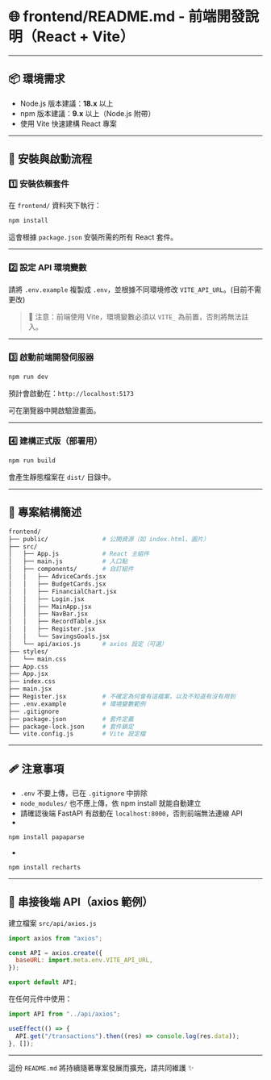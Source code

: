 # 🌐 frontend/README.md - 前端開發說明（React + Vite）

---

## 📦 環境需求

- Node.js 版本建議：**18.x** 以上
- npm 版本建議：**9.x** 以上（Node.js 附帶）
- 使用 Vite 快速建構 React 專案

---

## 🚀 安裝與啟動流程

### 1️⃣ 安裝依賴套件

在 `frontend/` 資料夾下執行：

```bash
npm install
```

這會根據 `package.json` 安裝所需的所有 React 套件。

---

### 2️⃣ 設定 API 環境變數

請將 `.env.example` 複製成 `.env`，並根據不同環境修改 `VITE_API_URL`。(目前不需更改)

> 📌 注意：前端使用 Vite，環境變數必須以 `VITE_` 為前置，否則將無法註入。

---

### 3️⃣ 啟動前端開發伺服器

```bash
npm run dev
```

預計會啟動在：`http://localhost:5173`

可在瀏覽器中開啟驗證畫面。

---

### 4️⃣ 建構正式版（部署用）

```bash
npm run build
```

會產生靜態檔案在 `dist/` 目錄中。

---

## 📁 專案結構簡述

```bash
frontend/
├── public/               # 公開資源（如 index.html、圖片）
├── src/
│   ├── App.js            # React 主組件
│   ├── main.js           # 入口點
│   ├── components/       # 自訂組件
│   │   ├── AdviceCards.jsx
│   │   ├── BudgetCards.jsx
│   │   ├── FinancialChart.jsx
│   │   ├── Login.jsx
│   │   ├── MainApp.jsx
│   │   ├── NavBar.jsx
│   │   ├── RecordTable.jsx
│   │   ├── Register.jsx
│   │   └── SavingsGoals.jsx
│   └── api/axios.js      # axios 設定（可選）
├── styles/
│   └── main.css
├── App.css
├── App.jsx
├── index.css
├── main.jsx
├── Register.jsx          # 不確定為何會有這檔案，以及不知道有沒有用到
├── .env.example          # 環境變數範例
├── .gitignore
├── package.json          # 套件定義
├── package-lock.json     # 套件鎖定
└── vite.config.js        # Vite 設定檔
```

---

## 🩹 注意事項

- `.env` 不要上傳，已在 `.gitignore` 中排除
- `node_modules/` 也不應上傳，依 npm install 就能自動建立
- 請確認後端 FastAPI 有啟動在 `localhost:8000`，否則前端無法連線 API
- 
```bash
npm install papaparse
```
- 
```bash
npm install recharts
```

---

## 🔗 串接後端 API（axios 範例）

建立檔案 `src/api/axios.js`

```javascript
import axios from "axios";

const API = axios.create({
  baseURL: import.meta.env.VITE_API_URL,
});

export default API;
```

在任何元件中使用：

```javascript
import API from "../api/axios";

useEffect(() => {
  API.get("/transactions").then((res) => console.log(res.data));
}, []);
```

---

這份 `README.md` 將持續隨著專案發展而擴充，請共同維護 ✨
